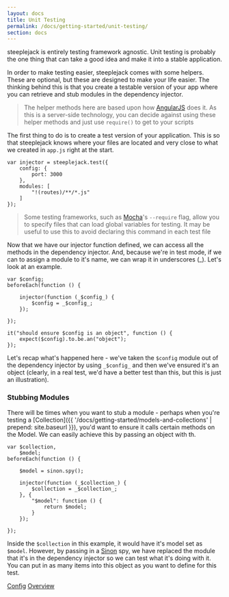 ```yaml
---
layout: docs
title: Unit Testing
permalink: /docs/getting-started/unit-testing/
section: docs
---
```


steeplejack is entirely testing framework agnostic. Unit testing is probably the one thing that can take a good idea
and make it into a stable application.

In order to make testing easier, steeplejack comes with some helpers.  These are optional, but these are designed to
make your life easier. The thinking behind this is that you create a testable version of your app where you can retrieve
and stub modules in the dependency injector.

> The helper methods here are based upon how [AngularJS](https://docs.angularjs.org/guide/unit-testing) does it. As
> this is a server-side technology, you can decide against using these helper methods and just use `require()` to get
> to your scripts

The first thing to do is to create a test version of your application.  This is so that steeplejack knows where your
files are located and very close to what we created in `app.js` right at the start.

    var injector = steeplejack.test({
        config: {
            port: 3000
        },
        modules: [
            "!(routes)/**/*.js"
        ]
    });

> Some testing frameworks, such as [Mocha](http://mochajs.org/)'s `--require` flag, allow you to specify files that
> can load global variables for testing. It may be useful to use this to avoid declaring this command in each test file

Now that we have our injector function defined, we can access all the methods in the dependency injector.  And, because
we're in test mode, if we can to assign a module to it's name, we can wrap it in underscores (_).  Let's look at an
example.

    var $config;
    beforeEach(function () {

        injector(function (_$config_) {
            $config = _$config_;
        });

    });

    it("should ensure $config is an object", function () {
        expect($config).to.be.an("object");
    });

Let's recap what's happened here - we've taken the `$config` module out of the dependency injector by using `_$config_`
and then we've ensured it's an object (clearly, in a real test, we'd have a better test than this, but this is just an
illustration).

### Stubbing Modules

There will be times when you want to stub a module - perhaps when you're testing a
[Collection]({{ '/docs/getting-started/models-and-collections' | prepend: site.baseurl }}), you'd want to ensure it
calls certain methods on the Model.  We can easily achieve this by passing an object with th.

    var $collection,
        $model;
    beforeEach(function () {

        $model = sinon.spy();

        injector(function (_$collection_) {
            $collection = _$collection_;
        }, {
            "$model": function () {
                return $model;
            }
        });

    });

Inside the `$collection` in this example, it would have it's model set as `$model`.  However, by passing in a
[Sinon](http://sinonjs.org) spy, we have replaced the module that it's in the dependency injector so we can test what
it's doing with it.  You can put in as many items into this object as you want to define for this test.

<a href="{{ '/docs/getting-started/config' | prepend: site.baseurl }}" class="prev_button">Config</a>
<a href="{{ '/docs/getting-started/overview' | prepend: site.baseurl }}" class="next_button">Overview</a>
